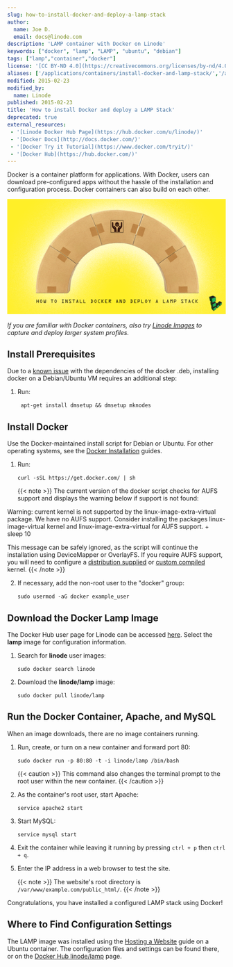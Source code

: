 ```yaml
---
slug: how-to-install-docker-and-deploy-a-lamp-stack
author:
  name: Joe D.
  email: docs@linode.com
description: 'LAMP container with Docker on Linode'
keywords: ["docker", "lamp", "LAMP", "ubuntu", "debian"]
tags: ["lamp","container","docker"]
license: '[CC BY-ND 4.0](https://creativecommons.org/licenses/by-nd/4.0)'
aliases: ['/applications/containers/install-docker-and-lamp-stack/','/applications/containers/linode-lamp-container-docker/','/applications/containers/how-to-install-docker-and-deploy-a-lamp-stack/']
modified: 2015-02-23
modified_by:
  name: Linode
published: 2015-02-23
title: 'How to install Docker and deploy a LAMP Stack'
deprecated: true
external_resources:
 - '[Linode Docker Hub Page](https://hub.docker.com/u/linode/)'
 - '[Docker Docs](http://docs.docker.com/)'
 - '[Docker Try it Tutorial](https://www.docker.com/tryit/)'
 - '[Docker Hub](https://hub.docker.com/)'
---
```


Docker is a container platform for applications. With Docker, users can download pre-configured apps without the hassle of the installation and configuration process. Docker containers can also build on each other.

![How to Install Docker and deploy a LAMP Stack](how-to-install-docker-and-deploy-a-lamp-stack.png)

*If you are familiar with Docker containers, also try [Linode Images](/docs/platform/linode-images) to capture and deploy larger system profiles.*

## Install Prerequisites
Due to a [known issue](https://github.com/docker/docker/issues/23347) with the dependencies of the docker .deb, installing docker on a Debian/Ubuntu VM requires an additional step:

1. Run:

        apt-get install dmsetup && dmsetup mknodes

## Install Docker
Use the Docker-maintained install script for Debian or Ubuntu. For other operating systems, see the [Docker Installation](https://docs.docker.com/en/latest/installation/) guides.

1.  Run:

        curl -sSL https://get.docker.com/ | sh

    {{< note >}}
The current version of the docker script checks for AUFS support and displays the warning below if support is not found:

Warning: current kernel is not supported by the linux-image-extra-virtual
          package.  We have no AUFS support.  Consider installing the packages
          linux-image-virtual kernel and linux-image-extra-virtual for AUFS support.
          + sleep 10

This message can be safely ignored, as the script will continue the installation using DeviceMapper or OverlayFS.  If you require AUFS support, you will need to configure a [distribution supplied](/docs/tools-reference/custom-kernels-distros/run-a-distributionsupplied-kernel-with-pvgrub/) or [custom compiled](/docs/tools-reference/custom-kernels-distros/custom-compiled-kernel-with-pvgrub-debian-ubuntu/) kernel.
{{< /note >}}

2.  If necessary, add the non-root user to the "docker" group:

        sudo usermod -aG docker example_user

## Download the Docker Lamp Image
The Docker Hub user page for Linode can be accessed [here](https://hub.docker.com/u/linode/). Select the **lamp** image for configuration information.

1.  Search for **linode** user images:

        sudo docker search linode

2.  Download the **linode/lamp** image:

        sudo docker pull linode/lamp

## Run the Docker Container, Apache, and MySQL
When an image downloads, there are no image containers running.

1.  Run, create, or turn on a new container and forward port 80:

        sudo docker run -p 80:80 -t -i linode/lamp /bin/bash

     {{< caution >}}
This command also changes the terminal prompt to the root user within the new container.
{{< /caution >}}

2.  As the container's root user, start Apache:

        service apache2 start

3.  Start MySQL:

        service mysql start

4.  Exit the container while leaving it running by pressing `ctrl + p` then `ctrl + q`.

5. Enter the IP address in a web browser to test the site.

    {{< note >}}
The website's root directory is `/var/www/example.com/public_html/`.
{{< /note >}}

Congratulations, you have installed a configured LAMP stack using Docker!


## Where to Find Configuration Settings
The LAMP image was installed using the [Hosting a Website](/docs/websites/hosting-a-website/) guide on a Ubuntu container. The configuration files and settings can be found there, or on the [Docker Hub linode/lamp](https://registry.hub.docker.com/u/linode/lamp/) page.
